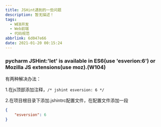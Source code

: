 ```yaml
---
title: JSHint遇到的一些问题
description: 暂无描述！
tags:
  - WEB开发
  - Web前端
  - 代码规范
abbrlink: 6d047e66
date: 2021-01-20 00:15:24
---
```




### pycharm JSHint:'let' is available in ES6(use 'esverion:6') or Mozilla JS extensions(use moz).(W104)

有两种解决办法：

1.在js顶部添加注释，`/* jshint esversion: 6 */`

2.在项目根目录下添加.jshintrc配置文件，在配置文件添加一段

```json
{
    "esversion": 6
}
```

